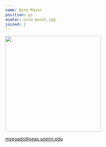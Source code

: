 ```yaml
---
name: Nina Mazar
position: pi
avatar: nina_mazar.jpg
joined: 2
---
```


<img width="300" src="{{site.baseurl}}/images/people/{{page.avatar}}" data-action="zoom">

msegado@seas.upenn.edu
